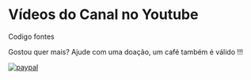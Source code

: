 # Vídeos do Canal no Youtube
Codigo fontes


Gostou quer mais? Ajude com uma doação, um café também é válido !!!

[![paypal](https://www.paypalobjects.com/en_US/i/btn/btn_donateCC_LG.gif)](https://www.paypal.com/cgi-bin/webscr?cmd=_donations&business=CTEMK4NDJTV5L&currency_code=BRL&source=url)